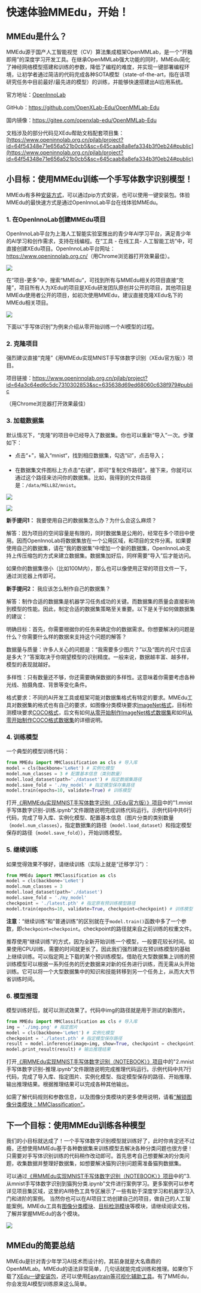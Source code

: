 # 快速体验MMEdu，开始！

## MMEdu是什么？

MMEdu源于国产人工智能视觉（CV）算法集成框架OpenMMLab，是一个“开箱即用”的深度学习开发工具。在继承OpenMMLab强大功能的同时，MMEdu简化了神经网络模型搭建和训练的参数，降低了编程的难度，并实现一键部署编程环境，让初学者通过简洁的代码完成各种SOTA模型（state-of-the-art，指在该项研究任务中目前最好/最先进的模型）的训练，并能够快速搭建出AI应用系统。 

官方地址：<a href="https://www.openinnolab.org.cn/pjedu/home">OpenInnoLab</a>

GitHub：<a href="https://github.com/OpenXLab-Edu/OpenMMLab-Edu">https://github.com/OpenXLab-Edu/OpenMMLab-Edu</a>

国内镜像：<a href="https://gitee.com/openxlab-edu/OpenMMLab-Edu">https://gitee.com/openxlab-edu/OpenMMLab-Edu</a>

文档涉及的部分代码见XEdu帮助文档配套项目集：[https://www.openinnolab.org.cn/pjlab/project?id=64f54348e71e656a521b0cb5&sc=645caab8a8efa334b3f0eb24#public](https://www.openinnolab.org.cn/pjlab/project?id=64f54348e71e656a521b0cb5&sc=645caab8a8efa334b3f0eb24#public)

## 小目标：使用MMEdu训练一个手写体数字识别模型！

MMEdu有多种<a href="https://xedu.readthedocs.io/zh/master/mmedu/installation.html#mmedu">安装方式</a>，可以通过pip方式安装，也可以使用一键安装包。体验MMEdu的最快速方式是通过OpenInnoLab平台在线体验MMEdu。

### 1. 在OpenInnoLab创建MMEdu项目

OpenInnoLab平台为上海人工智能实验室推出的青少年AI学习平台，满足青少年的AI学习和创作需求，支持在线编程。在“工具 - 在线工具- 人工智能工坊”中，可直接创建XEdu项目。OpenInnoLab平台网址：<a href="https://www.openinnolab.org.cn/">https://www.openinnolab.org.cn/</a>（用Chrome浏览器打开效果最佳）。

![](../images/mmedu/XEduProjecCreation.gif)

在“项目-更多”中，搜索“MMEdu”，可找到所有与MMEdu相关的项目直接“克隆”，项目所有人为XEdu的项目是XEdu研发团队原创并公开的项目，其他项目是MMEdu使用者公开的项目，如初次使用MMEdu，建议直接克隆XEdu名下的MMEdu相关项目。

![](../images/mmedu/quick_start_01.jpg)

下面以“手写体识别”为例来介绍从零开始训练一个AI模型的过程。

### 2. 克隆项目

强烈建议直接“克隆”《用MMEdu实现MNIST手写体数字识别（XEdu官方版）》项目。

项目链接：<a href="https://www.openinnolab.org.cn/pjlab/project?id=64a3c64ed6c5dc7310302853&sc=635638d69ed68060c638f979#public
">https://www.openinnolab.org.cn/pjlab/project?id=64a3c64ed6c5dc7310302853&sc=635638d69ed68060c638f979#public
</a>

（用Chrome浏览器打开效果最佳）

### 3. 加载数据集

 默认情况下，“克隆”的项目中已经导入了数据集。你也可以重新“导入”一次。步骤如下：

- 点击“+”，输入“mnist“，找到相应数据集，勾选“☑️”，点击导入；

- 在数据集文件图标上方点击“右键”，即可“复制文件路径”。接下来，你就可以通过这个路径来访问你的数据集。比如，我得到的文件路径是：`/data/MELLBZ/mnist`。

![](../images/mmedu/quick_start_02.jpg)

![](../images/mmedu/quick_start_03.jpg)

**新手提问1：** 我要使用自己的数据集怎么办？为什么会这么麻烦？

解答：因为项目的空间容量是有限的，同时数据集是公用的，经常在多个项目中使用。因而OpenInnoLab将数据集放在一个公用区域，和项目的文件分离。如果要使用自己的数据集，请在“我的数据集”中增加一个新的数据集，OpenInnoLab支持上传压缩包的方式来建立数据集。数据集加好后，同样需要“导入”后才能访问。

如果你的数据集很小（比如100M内），那么也可以像使用正常的项目文件一下，通过浏览器上传即可。

**新手提问2：** 我应该怎么制作自己的数据集？

解答：制作合适的数据集是机器学习任务成功的关键。而数据集的质量会直接影响到模型的性能。因此，制定合适的数据集策略至关重要。以下是关于如何做数据集的建议：

​		明确目标：首先，你需要根据你的任务来确定你的数据需求。你想要解决的问题是什么？你需要什么样的数据来支持这个问题的解答？

​		数据量与质量：许多人关心的问题是：“我需要多少图片？”以及“图片的尺寸应该是多大？”答案取决于你期望模型的识别精度。一般来说，数据越丰富、越多样，模型的表现就越好。

​		多样性：只有数量还不够，你还需要确保数据的多样性。这意味着你需要考虑各种光线、拍摄角度、背景等变化条件。

​		格式要求：不同的AI开发工具或框架可能对数据集格式有特定的要求。MMEdu工具对数据集的格式也有自己的要求，如图像分类模块要求[ImageNet格式](https://xedu.readthedocs.io/zh/master/mmedu/introduction.html#imagenet)，目标检测模块要求[COCO格式](https://xedu.readthedocs.io/zh/master/mmedu/introduction.html#coco)，后文有如何[从零开始制作ImageNet格式数据集](https://xedu.readthedocs.io/zh/master/how_to_use/dl_library/howtomake_imagenet.html#imagenet)和如何[从零开始制作COCO格式数据集](https://xedu.readthedocs.io/zh/master/how_to_use/dl_library/howtomake_coco.html#coco)的详细说明。

### 4. 训练模型

一个典型的模型训练代码：

```python
from MMEdu import MMClassification as cls # 导入库
model = cls(backbone='LeNet') # 实例化模型
model.num_classes = 3 # 配置基本信息（类别数量）
model.load_dataset(path='./dataset') # 指定数据集路径
model.save_fold = './my_model' # 指定模型保存集路径
model.train(epochs=10, validate=True) # 训练模型
```
打开<a href="https://www.openinnolab.org.cn/pjlab/project?id=64a3c64ed6c5dc7310302853&sc=635638d69ed68060c638f979#public">《用MMEdu实现MNIST手写体数字识别（XEdu官方版）》项目</a>中的"1.mnist手写体数字识别-训练.ipynb"文件跟随说明完成训练代码运行。示例代码中共6行代码，完成了导入库、实例化模型、配置基本信息（图片分类的类别数量（`model.num_classes`），指定数据集的路径（`model.load_dataset`）和指定模型保存的路径（`model.save_fold`）），开始训练模型。

### 5. 继续训练

如果觉得效果不够好，请继续训练（实际上就是“迁移学习”）：

```python
from MMEdu import MMClassification as cls
model = cls(backbone='LeNet')
model.num_classes = 3
model.load_dataset(path='./dataset')
model.save_fold = './my_model'
checkpoint = './latest.pth' # 指定原有预训练模型路径
model.train(epochs=10, validate=True, checkpoint=checkpoint) # 训练模型
```

**注意**：“继续训练”和“普通训练”的区别就在于`model.train()`函数中多了一个参数，即`checkpoint=checkpoint`。checkpoint的路径就来自之前训练的权重文件。

推荐使用“继续训练”的方式，因为全新开始训练一个模型，一般要花较长时间。如果使用CPU训练，需要的时间就更长了。因此我们强烈建议在预训练模型的基础上继续训练。可以指定网上下载的某个预训练模型。借助在大型数据集上训练的预训练模型可以根据一系列任务的历史数据来对新的任务进行训练，而无需从头开始训练。它可以将一个大型数据集中的知识和技能转移到另一个任务上，从而大大节省训练时间。 

### 6. 模型推理

模型训练好后，就可以测试效果了。代码中img的路径就是用于测试的新图片。

```python
from MMEdu import MMClassification as cls # 导入库
img = './img.png' # 指定图片
model = cls(backbone='LeNet') # 实例化模型
checkpoint = './latest.pth' # 指定模型保存路径
result = model.inference(image=img, show=True, checkpoint = checkpoint) # 开始推理
model.print_result(result) # 输出推理结果
```
打开<a href="https://www.openinnolab.org.cn/pjlab/project?id=63801c0701df4535876b6a4e&sc=635638d69ed68060c638f979#public">《用MMEdu实现MNIST手写体数字识别（NOTEBOOK）》项目</a>中的"2.mnist手写体数字识别-推理.ipynb"文件跟随说明完成推理代码运行。示例代码中共7行代码，完成了导入库、指定图片、实例化模型、指定模型保存的路径、开始推理、输出推理结果。根据推理结果可以完成各种其他输出。

如需了解代码规则和参数信息，以及图像分类模块的更多使用说明，请看<a href="https://xedu.readthedocs.io/zh/master/mmedu/mmclassification.html#mmclassification)">"解锁图像分类模块：MMClassification"</a>。



## 下一个目标：使用MMEdu训练各种模型

我们的小目标就达成了！一个手写体数字识别模型就训练好了，此时你肯定还不过瘾，还想使用MMEdu基于各种数据集来训练模型去解决各种分类问题也很方便！只需要对手写体识别训练的代码稍作改动即可。首先思考自己想要解决的分类问题，收集数据并整理好数据集，如想要解决猫狗识别问题需准备猫狗数据集。

可以通过<a href="https://www.openinnolab.org.cn/pjlab/project?id=63801c0701df4535876b6a4e&sc=635638d69ed68060c638f979#public">《用MMEdu实现MNIST手写体数字识别（NOTEBOOK）》项目</a>中的"3.从mnist手写体数字识别到猫狗分类.ipynb"文件进行案例学习。更多案例可以参考详见项目集区域，这里的AI特色工具专区展示了一些有助于深度学习和机器学习入门和进阶的案例。 当然你也可以在AI项目工坊创建自己的项目，做自己的人工智能案例。MMEdu工具有<a href="https://xedu.readthedocs.io/zh/master/mmedu/mmclassification.html#mmclassification">图像分类模块</a>、<a href="https://xedu.readthedocs.io/zh/master/mmedu/mmdetection.html">目标检测模块</a>等模块，请继续阅读文档，了解并掌握MMEdu的各个模块。

![](../images/mmedu/XEduItemSet.png)

## MMEdu的简要总结

MMEdu是针对青少年学习AI技术而设计的，其前身就是大名鼎鼎的OpenMMLab。MMEdu的语法非常简单，几句话就能完成训练和推理。如果你下载了<a href="https://xedu.readthedocs.io/zh/master/about/installation.html#id3">XEdu一键安装包</a>，还可以使用<a href="https://xedu.readthedocs.io/zh/master/easydl.html#easydl">Easytrain等可视化辅助工具</a>。有了MMEdu，你会发现AI模型训练原来这么简单。
